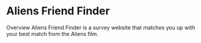# Aliens Friend Finder

Overview
Aliens Friend Finder is a survey website that matches you up with your best match from the Aliens film.


